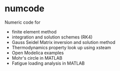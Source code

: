 # numcode
Numeric code for  

 - finite element method 
 - integration and solution schemes (RK4)
 - Gauss Seidel Matrix inversion and solution method
 - Thermodynamics property look up using xsteam
 - Open Modelica examples
 - Mohr's circle in MATLAB
 - Fatigue loading analysis in MATLAB
